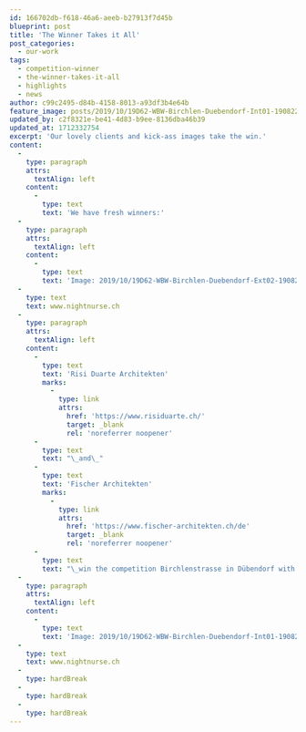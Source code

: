 ```yaml
---
id: 166702db-f618-46a6-aeeb-b27913f7d45b
blueprint: post
title: 'The Winner Takes it All'
post_categories:
  - our-work
tags:
  - competition-winner
  - the-winner-takes-it-all
  - highlights
  - news
author: c99c2495-d84b-4158-8013-a93df3b4e64b
feature_image: posts/2019/10/19D62-WBW-Birchlen-Duebendorf-Int01-190822.jpg
updated_by: c2f8321e-be41-4d83-b9ee-8136dba46b39
updated_at: 1712332754
excerpt: 'Our lovely clients and kick-ass images take the win.'
content:
  -
    type: paragraph
    attrs:
      textAlign: left
    content:
      -
        type: text
        text: 'We have fresh winners:'
  -
    type: paragraph
    attrs:
      textAlign: left
    content:
      -
        type: text
        text: 'Image: 2019/10/19D62-WBW-Birchlen-Duebendorf-Ext02-190822b-997x1024.jpg'
  -
    type: text
    text: www.nightnurse.ch
  -
    type: paragraph
    attrs:
      textAlign: left
    content:
      -
        type: text
        text: 'Risi Duarte Architekten'
        marks:
          -
            type: link
            attrs:
              href: 'https://www.risiduarte.ch/'
              target: _blank
              rel: 'noreferrer noopener'
      -
        type: text
        text: "\_and\_"
      -
        type: text
        text: 'Fischer Architekten'
        marks:
          -
            type: link
            attrs:
              href: 'https://www.fischer-architekten.ch/de'
              target: _blank
              rel: 'noreferrer noopener'
      -
        type: text
        text: "\_win the competition Birchlenstrasse in Dübendorf with our kickass images. Thank you for your trust and congrats!"
  -
    type: paragraph
    attrs:
      textAlign: left
    content:
      -
        type: text
        text: 'Image: 2019/10/19D62-WBW-Birchlen-Duebendorf-Int01-190822-1024x819.jpg'
  -
    type: text
    text: www.nightnurse.ch
  -
    type: hardBreak
  -
    type: hardBreak
  -
    type: hardBreak
---
```

